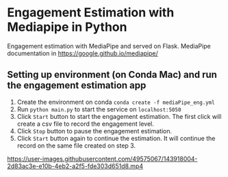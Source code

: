 # Engagement Estimation with Mediapipe in Python
Engagement estimation with MediaPipe and served on Flask.
MediaPipe documentation in https://google.github.io/mediapipe/

## Setting up environment (on Conda Mac) and run the engagement estimation app
1. Create the environment on conda `conda create -f mediaPipe_eng.yml` 
2. Run `python main.py` to start the service on `localhost:5050`
3. Click `Start` button to start the engagement estimation. The first click will create a csv file to record the engagement level.
4. Click `Stop` button to pause the engagement estimation. 
5. Click `Start` button again to continue the estimation. It will continue the record on the same file created on step 3.

https://user-images.githubusercontent.com/49575067/143918004-2d83ac3e-e10b-4eb2-a2f5-fde303d651d8.mp4

